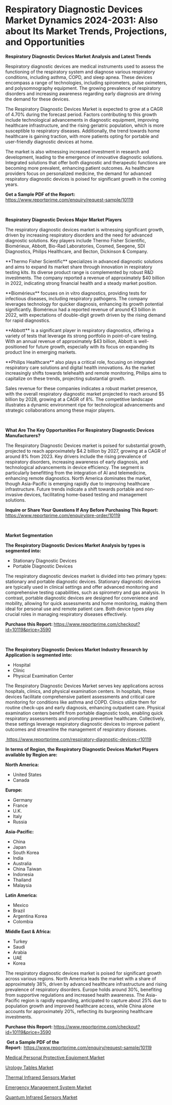 <p><h1>Respiratory Diagnostic Devices Market Dynamics 2024-2031: Also about Its Market Trends, Projections, and Opportunities</h1></p><p><strong>Respiratory Diagnostic Devices Market Analysis and Latest Trends</strong></p>
<p><p>Respiratory diagnostic devices are medical instruments used to assess the functioning of the respiratory system and diagnose various respiratory conditions, including asthma, COPD, and sleep apnea. These devices encompass a range of technologies, including spirometers, pulse oximeters, and polysomnography equipment. The growing prevalence of respiratory disorders and increasing awareness regarding early diagnosis are driving the demand for these devices.</p><p>The Respiratory Diagnostic Devices Market is expected to grow at a CAGR of 4.70% during the forecast period. Factors contributing to this growth include technological advancements in diagnostic equipment, improving healthcare infrastructure, and the rising geriatric population, which is more susceptible to respiratory diseases. Additionally, the trend towards home healthcare is gaining traction, with more patients opting for portable and user-friendly diagnostic devices at home.</p><p>The market is also witnessing increased investment in research and development, leading to the emergence of innovative diagnostic solutions. Integrated solutions that offer both diagnostic and therapeutic functions are becoming more prevalent, enhancing patient outcomes. As healthcare providers focus on personalized medicine, the demand for advanced respiratory diagnostic devices is poised for significant growth in the coming years.</p></p>
<p><strong>Get a Sample PDF of the Report:&nbsp;</strong> <a href="https://www.reportprime.com/enquiry/request-sample/10119?utm_campaign=48&utm_medium=2&utm_source=Github&utm_content=ia&utm_term=16112024&utm_id=respiratory-diagnostic-devices">https://www.reportprime.com/enquiry/request-sample/10119</a></p>
<p>&nbsp;</p>
<p><strong>Respiratory Diagnostic Devices Major Market Players</strong></p>
<p><p>The respiratory diagnostic devices market is witnessing significant growth, driven by increasing respiratory disorders and the need for advanced diagnostic solutions. Key players include Thermo Fisher Scientific, Biomérieux, Abbott, Bio-Rad Laboratories, Cosmed, Seegene, SDI Diagnostics, Philips Healthcare, and Becton, Dickinson & Company.</p><p>**Thermo Fisher Scientific** specializes in advanced diagnostic solutions and aims to expand its market share through innovation in respiratory testing kits. Its diverse product range is complemented by robust R&D investments. The company reported a revenue of approximately $40 billion in 2022, indicating strong financial health and a steady market position.</p><p>**Biomérieux** focuses on in vitro diagnostics, providing tests for infectious diseases, including respiratory pathogens. The company leverages technology for quicker diagnosis, enhancing its growth potential significantly. Biomérieux had a reported revenue of around €3 billion in 2022, with expectations of double-digit growth driven by the rising demand for rapid diagnostics.</p><p>**Abbott** is a significant player in respiratory diagnostics, offering a variety of tests that leverage its strong portfolio in point-of-care testing. With an annual revenue of approximately $43 billion, Abbott is well-positioned for future growth, especially with its focus on expanding its product line in emerging markets.</p><p>**Philips Healthcare** also plays a critical role, focusing on integrated respiratory care solutions and digital health innovations. As the market increasingly shifts towards telehealth and remote monitoring, Philips aims to capitalize on these trends, projecting substantial growth.</p><p>Sales revenue for these companies indicates a robust market presence, with the overall respiratory diagnostic market projected to reach around $5 billion by 2028, growing at a CAGR of 8%. The competitive landscape illustrates a dynamic environment ripe for technological advancements and strategic collaborations among these major players.</p></p>
<p>&nbsp;</p>
<p><strong>What Are The Key Opportunities For Respiratory Diagnostic Devices Manufacturers?</strong></p>
<p><p>The Respiratory Diagnostic Devices market is poised for substantial growth, projected to reach approximately $4.2 billion by 2027, growing at a CAGR of around 8% from 2023. Key drivers include the rising prevalence of respiratory disorders, increasing awareness of early diagnosis, and technological advancements in device efficiency. The segment is particularly benefitting from the integration of AI and telemedicine, enhancing remote diagnostics. North America dominates the market, though Asia-Pacific is emerging rapidly due to improving healthcare infrastructure. Future trends indicate a shift towards portable and non-invasive devices, facilitating home-based testing and management solutions.</p></p>
<p><strong>Inquire or Share Your Questions If Any Before Purchasing This Report:</strong> <a href="https://www.reportprime.com/enquiry/pre-order/10119?utm_campaign=48&utm_medium=2&utm_source=Github&utm_content=ia&utm_term=16112024&utm_id=respiratory-diagnostic-devices">https://www.reportprime.com/enquiry/pre-order/10119</a></p>
<p>&nbsp;</p>
<p><strong>Market Segmentation</strong></p>
<p><strong>The Respiratory Diagnostic Devices Market Analysis by types is segmented into:</strong></p>
<p><ul><li>Stationary Diagnostic Devices</li><li>Portable Diagnostic Devices</li></ul></p>
<p><p>The respiratory diagnostic devices market is divided into two primary types: stationary and portable diagnostic devices. Stationary diagnostic devices are typically used in clinical settings and offer advanced monitoring and comprehensive testing capabilities, such as spirometry and gas analysis. In contrast, portable diagnostic devices are designed for convenience and mobility, allowing for quick assessments and home monitoring, making them ideal for personal use and remote patient care. Both device types play crucial roles in managing respiratory diseases effectively.</p></p>
<p><strong>Purchase this Report:&nbsp;</strong><a href="https://www.reportprime.com/checkout?id=10119&price=3590&utm_campaign=48&utm_medium=2&utm_source=Github&utm_content=ia&utm_term=16112024&utm_id=respiratory-diagnostic-devices">https://www.reportprime.com/checkout?id=10119&price=3590</a></p>
<p>&nbsp;</p>
<p><strong>The Respiratory Diagnostic Devices Market Industry Research by Application is segmented into:</strong></p>
<p><ul><li>Hospital</li><li>Clinic</li><li>Physical Examination Center</li></ul></p>
<p><p>The Respiratory Diagnostic Devices Market serves key applications across hospitals, clinics, and physical examination centers. In hospitals, these devices facilitate comprehensive patient assessments and critical care monitoring for conditions like asthma and COPD. Clinics utilize them for routine check-ups and early diagnosis, enhancing outpatient care. Physical examination centers benefit from portable diagnostic tools, enabling quick respiratory assessments and promoting preventive healthcare. Collectively, these settings leverage respiratory diagnostic devices to improve patient outcomes and streamline the management of respiratory diseases.</p></p>
<p><a href="https://www.reportprime.com/respiratory-diagnostic-devices-r10119?utm_campaign=48&utm_medium=2&utm_source=Github&utm_content=ia&utm_term=16112024&utm_id=respiratory-diagnostic-devices">&nbsp;https://www.reportprime.com/respiratory-diagnostic-devices-r10119</a></p>
<p><strong>In terms of Region, the Respiratory Diagnostic Devices Market Players available by Region are:</strong></p>
<p>
    <p> <strong> North America: </strong>
        <ul>
            <li>United States</li>
            <li>Canada</li>
        </ul>
        </p> 
    <p> <strong> Europe: </strong>
        <ul>
            <li>Germany</li>
            <li>France</li>
            <li>U.K.</li>
            <li>Italy</li>
            <li>Russia</li>
        </ul>
        </p> 
    <p> <strong> Asia-Pacific: </strong>
        <ul>
            <li>China</li>
            <li>Japan</li>
            <li>South Korea</li>
            <li>India</li>
            <li>Australia</li>
            <li>China Taiwan</li>
            <li>Indonesia</li>
            <li>Thailand</li>
            <li>Malaysia</li>
        </ul>
        </p> 
    <p> <strong> Latin America: </strong>
        <ul>
            <li>Mexico</li>
            <li>Brazil</li>
            <li>Argentina Korea</li>
            <li>Colombia</li>
        </ul>
        </p> 
    <p> <strong> Middle East & Africa: </strong>
        <ul>
            <li>Turkey</li>
            <li>Saudi</li>
            <li>Arabia</li>
            <li>UAE</li>
            <li>Korea</li>
        </ul>
    </p>
    </p>
<p><p>The respiratory diagnostic devices market is poised for significant growth across various regions. North America leads the market with a share of approximately 38%, driven by advanced healthcare infrastructure and rising prevalence of respiratory disorders. Europe holds around 30%, benefiting from supportive regulations and increased health awareness. The Asia-Pacific region is rapidly expanding, anticipated to capture about 25% due to population growth and improved healthcare access, while China alone accounts for approximately 20%, reflecting its burgeoning healthcare investments.</p></p>
<p><strong>Purchase this Report: </strong><a href="https://www.reportprime.com/checkout?id=10119&price=3590&utm_campaign=48&utm_medium=2&utm_source=Github&utm_content=ia&utm_term=16112024&utm_id=respiratory-diagnostic-devices">https://www.reportprime.com/checkout?id=10119&price=3590</a></p>
<p>&nbsp;<strong>Get a Sample PDF of the Report:&nbsp;&nbsp;</strong><a href="https://www.reportprime.com/enquiry/request-sample/10119?utm_campaign=48&utm_medium=2&utm_source=Github&utm_content=ia&utm_term=16112024&utm_id=respiratory-diagnostic-devices">https://www.reportprime.com/enquiry/request-sample/10119</a></p>
<p><strong></strong></p>
<p><p><a href="https://github.com/kathiestrine5ty/Market-Research-Report-List-1/blob/main/medical-personal-protective-equipment-market.md?utm_campaign=48&utm_medium=2&utm_source=Github&utm_content=ia&utm_term=16112024&utm_id=respiratory-diagnostic-devices">Medical Personal Protective Equipment Market</a></p><p><a href="https://github.com/Rekhakhatun65/Market-Research-Report-List-1/blob/main/urology-tables-market.md?utm_campaign=48&utm_medium=2&utm_source=Github&utm_content=ia&utm_term=16112024&utm_id=respiratory-diagnostic-devices">Urology Tables Market</a></p><p><a href="https://www.linkedin.com/pulse/thermal-infrared-sensors-market-research-report-exploring-size-t0vlc?utm_campaign=48&utm_medium=2&utm_source=Github&utm_content=ia&utm_term=16112024&utm_id=respiratory-diagnostic-devices">Thermal Infrared Sensors Market</a></p><p><a href="https://issuu.com/reportprime-2/docs/emergency-management-system-market-_9ae0c0510e2c1a?utm_campaign=48&utm_medium=2&utm_source=Github&utm_content=ia&utm_term=16112024&utm_id=respiratory-diagnostic-devices">Emergency Management System Market</a></p><p><a href="https://www.linkedin.com/pulse/quantum-infrared-sensors-market-trends-strategic-insights-2024-pfiac?utm_campaign=48&utm_medium=2&utm_source=Github&utm_content=ia&utm_term=16112024&utm_id=respiratory-diagnostic-devices">Quantum Infrared Sensors Market</a></p></p>